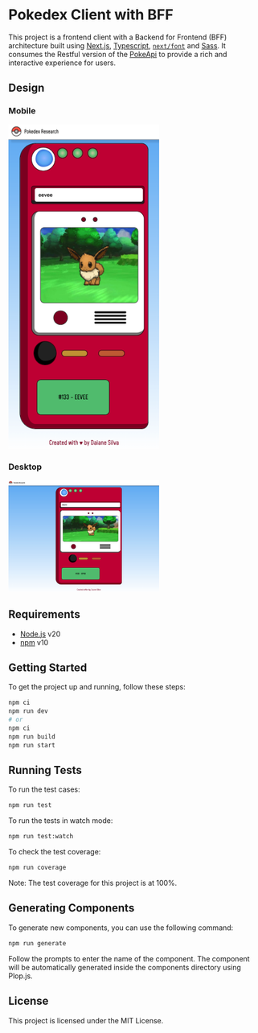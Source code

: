 # Pokedex Client with BFF

This project is a frontend client with a Backend for Frontend (BFF) architecture built using [Next.js](https://nextjs.org/), [Typescript](https://www.typescriptlang.org/), [`next/font`](https://nextjs.org/docs/basic-features/font-optimization) and [Sass](https://sass-lang.com/). It consumes the Restful version of the [PokeApi](https://pokeapi.co/) to provide a rich and interactive experience for users.

## Design

### Mobile

<img src="public/images/mobile_version.png" alt="Mobile Version of the Aplication" width="300px">

### Desktop

<img src="public/images/desktop_version.png" alt="Desktop Version of the Aplication" width="300px">

## Requirements

- [Node.js](https://nodejs.org/) v20
- [npm](https://www.npmjs.com/) v10

## Getting Started

To get the project up and running, follow these steps:

```bash
npm ci
npm run dev
# or
npm ci
npm run build
npm run start
```

## Running Tests

To run the test cases:

```bash
npm run test
```

To run the tests in watch mode:

```bash
npm run test:watch
```

To check the test coverage:

```bash
npm run coverage
```

Note: The test coverage for this project is at 100%.

## Generating Components

To generate new components, you can use the following command:

```bash
npm run generate
```

Follow the prompts to enter the name of the component. The component will be automatically generated inside the components directory using Plop.js.

## License

This project is licensed under the MIT License.
